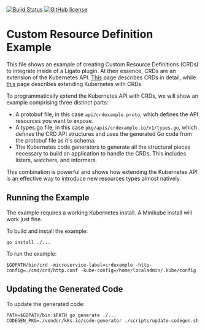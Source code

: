 [![Build Status](https://travis-ci.org/ligato/crd-example.svg?branch=master)](https://travis-ci.org/ligato/crd-example)
[![GitHub license](https://img.shields.io/badge/license-Apache%20license%202.0-blue.svg)](https://github.com/ligato/crd-example/blob/master/LICENSE)

Custom Resource Definition Example
==================================

This file shows an example of creating Custom Resource Definitions (CRDs) to
integrate inside of a Ligato plugin. At their essence, CRDs are an extension
of the Kubernetes API. [This](1) page describes CRDs in detail, while [this](2)
page describes extending Kubernetes with CRDs.

To programmatically extend the Kubernetes API with CRDs, we will show an
example comprising three distinct parts:

* A protobuf file, in this case `api/crdexample.proto`, which defines the API
  resources you want to expose.
* A types.go file, in this case `pkg/apis/crdexample.io/v1/types.go`, which
  defines the CRD API structures and uses the generated Go code from the
  protobuf file as it's schema.
* The Kubernetes code generators to generate all the structural pieces
  necessary to build an application to handle the CRDs. This includes listers,
  watchers, and informers.

This combination is powerful and shows how extending the Kubernetes API is
an effective way to introduce new resources types almost natively.

Running the Example
-------------------

The example requires a working Kubernetes install. A Minikube install will work
just fine.

To build and install the example:

```
go install ./...
```

To run the example:

```
$GOPATH/bin/crd -microservice-label=crdexample -http-config=./cmd/crd/http.conf -kube-config=/home/localadmin/.kube/config
```

Updating the Generated Code
---------------------------

To update the generated code:

```
PATH=$GOPATH/bin:$PATH go generate ./...
CODEGEN_PKG=./vendor/k8s.io/code-generator ./scripts/update-codegen.sh
```

[1]: https://kubernetes.io/docs/concepts/extend-kubernetes/api-extension/custom-resources/
[2]: https://kubernetes.io/docs/tasks/access-kubernetes-api/extend-api-custom-resource-definitions/
